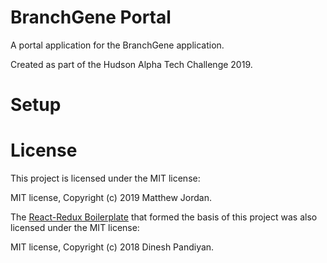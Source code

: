# BranchGene Portal

A portal application for the BranchGene application.

Created as part of the Hudson Alpha Tech Challenge 2019.

# Setup



# License

This project is licensed under the MIT license:

MIT license, Copyright (c) 2019 Matthew Jordan.

The [React-Redux Boilerplate](https://github.com/flexdinesh/react-redux-boilerplate) that formed the basis of this project was also licensed under the MIT license:

MIT license, Copyright (c) 2018 Dinesh Pandiyan.
